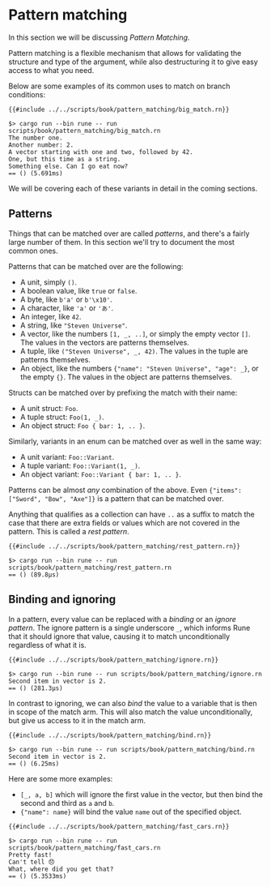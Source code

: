 # Pattern matching

In this section we will be discussing *Pattern Matching*.

Pattern matching is a flexible mechanism that allows for validating the
structure and type of the argument, while also destructuring it to give easy
access to what you need.

Below are some examples of its common uses to match on branch conditions:

```rune
{{#include ../../scripts/book/pattern_matching/big_match.rn}}
```

```text
$> cargo run --bin rune -- run scripts/book/pattern_matching/big_match.rn
The number one.
Another number: 2.
A vector starting with one and two, followed by 42.
One, but this time as a string.
Something else. Can I go eat now?
== () (5.691ms)
```

We will be covering each of these variants in detail in the coming sections.

## Patterns

Things that can be matched over are called *patterns*, and there's a fairly
large number of them. In this section we'll try to document the most common
ones.

Patterns that can be matched over are the following:

* A unit, simply `()`.
* A boolean value, like `true` or `false`.
* A byte, like `b'a'` or `b'\x10'`.
* A character, like `'a'` or `'あ'`.
* An integer, like `42`.
* A string, like `"Steven Universe"`.
* A vector, like the numbers `[1, _, ..]`, or simply the empty vector `[]`. The
  values in the vectors are patterns themselves.
* A tuple, like `("Steven Universe", _, 42)`. The values in the tuple are
  patterns themselves.
* An object, like the numbers `{"name": "Steven Universe", "age": _}`, or the
  empty `{}`. The values in the object are patterns themselves.

Structs can be matched over by prefixing the match with their name:
* A unit struct: `Foo`.
* A tuple struct: `Foo(1, _)`.
* An object struct: `Foo { bar: 1, .. }`.

Similarly, variants in an enum can be matched over as well in the same way:
* A unit variant: `Foo::Variant`.
* A tuple variant: `Foo::Variant(1, _)`.
* An object variant: `Foo::Variant { bar: 1, .. }`.

Patterns can be almost *any* combination of the above. Even `{"items": ["Sword",
"Bow", "Axe"]}` is a pattern that can be matched over.

Anything that qualifies as a collection can have `..` as a suffix to match the
case that there are extra fields or values which are not covered in the pattern.
This is called a *rest pattern*.

```rune
{{#include ../../scripts/book/pattern_matching/rest_pattern.rn}}
```

```text
$> cargo run --bin rune -- run scripts/book/pattern_matching/rest_pattern.rn
== () (89.8µs)
```

## Binding and ignoring

In a pattern, every value can be replaced with a *binding* or an *ignore
pattern*. The ignore pattern is a single underscore `_`, which informs Rune that
it should ignore that value, causing it to match unconditionally regardless of
what it is.

```rune
{{#include ../../scripts/book/pattern_matching/ignore.rn}}
```

```text
$> cargo run --bin rune -- run scripts/book/pattern_matching/ignore.rn
Second item in vector is 2.
== () (281.3µs)
```

In contrast to ignoring, we can also *bind* the value to a variable that is then
in scope of the match arm. This will also match the value unconditionally, but
give us access to it in the match arm.

```rune
{{#include ../../scripts/book/pattern_matching/bind.rn}}
```

```text
$> cargo run --bin rune -- run scripts/book/pattern_matching/bind.rn
Second item in vector is 2.
== () (6.25ms)
```

Here are some more examples:

* `[_, a, b]` which will ignore the first value in the vector, but then bind the
  second and third as `a` and `b`.
* `{"name": name}` will bind the value `name` out of the specified object.

```rune
{{#include ../../scripts/book/pattern_matching/fast_cars.rn}}
```

```text
$> cargo run --bin rune -- run scripts/book/pattern_matching/fast_cars.rn
Pretty fast!
Can't tell 😞
What, where did you get that?
== () (5.3533ms)
```

